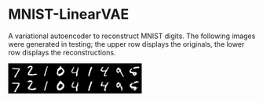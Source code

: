 # MNIST-LinearVAE
A variational autoencoder to reconstruct MNIST digits. The following images were generated in testing; the upper row displays the originals, the lower row displays the reconstructions.

![Reconstruction 1](/reconstruction_1.png)
